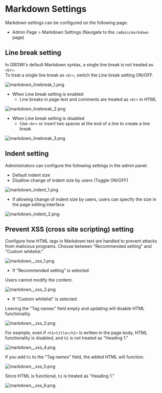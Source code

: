 # Markdown Settings

Markdown settings can be configured on the following page.

- Admin Page > Markdown Settings (Navigate to the `/admin/markdown` page)

## Line break setting

In GROWI's default Markdown syntax, a single line break is not treated as `<br>`.  
To treat a single line break as `<br>`, switch the Line break setting ON/OFF.

<img :src="$withBase('/assets/images/en/markdown_linebreak_1.png')" alt="markdown_linebreak_1.png">

- When Line break setting is enabled
  - Line breaks in page text and comments are treated as `<br>` in HTML

<img :src="$withBase('/assets/images/en/markdown_linebreak_2.png')" alt="markdown_linebreak_2.png">

- When Line break setting is disabled
  - Use `<br>` or insert two spaces at the end of a line to create a line break

<img :src="$withBase('/assets/images/en/markdown_linebreak_3.png')" alt="markdown_linebreak_3.png">

## Indent setting

Administrators can configure the following settings in the admin panel:

- Default indent size
- Disallow change of indent size by users (Toggle ON/OFF)

<img :src="$withBase('/assets/images/en/markdown_indent_1.png')" alt="markdown_indent_1.png">

- If allowing change of indent size by users, users can specify the size in the page editing interface

<img :src="$withBase('/assets/images/en/markdown_indent_2.png')" alt="markdown_indent_2.png">

## Prevent XSS (cross site scripting) setting

Configure how HTML tags in Markdown text are handled to prevent attacks from malicious programs.
Choose between "Recommended setting" and "Custom whitelist."

<img :src="$withBase('/assets/images/en/markdown_xss_1.png')" alt="markdown__xss_1.png">

- If "Recommended setting" is selected

Users cannot modify the content.

<img :src="$withBase('/assets/images/en/markdown_xss_2.png')" alt="markdown__xss_2.png">

- If "Custom whitelist" is selected

Leaving the "Tag names" field empty and updating will disable HTML functionality.

<img :src="$withBase('/assets/images/en/markdown_xss_3.png')" alt="markdown__xss_3.png">

For example, even if `<h1>title</h1>` is written in the page body, HTML functionality is disabled, and `h1` is not treated as "Heading 1."

<img :src="$withBase('/assets/images/en/markdown_xss_4.png')" alt="markdown__xss_4.png">

If you add `h1` to the "Tag names" field, the added HTML will function.

<img :src="$withBase('/assets/images/en/markdown_xss_5.png')" alt="markdown__xss_5.png">

Since HTML is functional, `h1` is treated as "Heading 1."

<img :src="$withBase('/assets/images/en/markdown_xss_6.png')" alt="markdown__xss_6.png">
